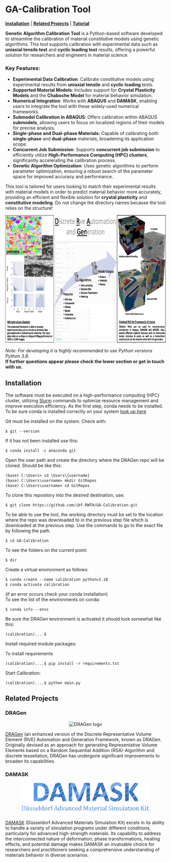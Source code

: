 <h1> GA-Calibration Tool </h1>

<!--## Overview-->
<!--![logo](docs/GUI.PNG)-->

 [**Installation**](#Installation)
| [**Related Projects**](#Related-Projects)
| [**Tutorial**](Tutorial)


**Genetic Algorithm Calibration Tool** is a Python-based software developed to streamline the calibration of material constitutive models using genetic algorithms. This tool supports calibration with experimental data such as **uniaxial tensile test** and **cyclic loading test** results, offering a powerful solution for researchers and engineers in material science.
### Key Features:
- **Experimental Data Calibration**: Calibrate constitutive models using experimental results from **uniaxial tensile** and **cyclic loading** tests.
- **Supported Material Models**: Includes support for **Crystal Plasticity Models** and the **Chaboche Model** for material behavior simulation.
- **Numerical Integration**: Works with **ABAQUS** and **DAMASK**, enabling users to integrate the tool with these widely-used numerical frameworks.
- **Submodel Calibration in ABAQUS**: Offers calibration within ABAQUS **submodels**, allowing users to focus on localized regions of their models for precise analysis.
- **Single-phase and Dual-phase Materials**: Capable of calibrating both **single-phase** and **dual-phase** materials, broadening its application scope.
- **Concurrent Job Submission**: Supports **concurrent job submission** to efficiently utilize **High-Performance Computing (HPC) clusters**, significantly accelerating the calibration process.
- **Genetic Algorithm Optimization**: Uses genetic algorithms to perform parameter optimization, ensuring a robust search of the parameter space for improved accuracy and performance.

This tool is tailored for users looking to match their experimental results with material models in order to predict material behavior more accurately, providing an efficient and flexible solution for **crystal plasticity** and **constitutive modeling**.
Do not change the directory names because the tool relies on the structure!
<p align="left"><img src="docs/DRAGen_readme_paper.jpg" height="400" alt=""> </img></p>

_Note: For developing it is highly recommended to use Python versions Python 3.8._<br>
**If further questions appear please check the lower section or get in touch with us.**


## Installation
The software must be executed on a high-performance computing (HPC) cluster, utilizing [Slurm](https://slurm.schedmd.com/quickstart.html) commands to optimize resource management and improve execution efficiency.
As the first step, conda needs to be installed.
To be sure conda is installed correctly on your system [look up here](https://docs.conda.io/projects/conda/en/latest/user-guide/install/index.html)<br>

Git must be installed on the system. Check with:
```
$ git --version
```
If it has not been installed use this:
```
$ conda install -c anaconda git
```
Open the user path and create the directory where the DRAGen repo will be cloned.
Should be like this:
```
(base) C:\Users> cd \Users\{username}
(base) C:\Users\username> mkdir GitRepos
(base) C:\Users\username> cd GitRepos
```
To clone this repository into the desired destination, use:<br>
```
$ git clone https://github.com/ibf-RWTH/GA-Calibration.git
```
To be able to use the tool, the working directory must be set to the location where the repo was downloaded to in the previous step file which is downloaded at the previous step.
Use the commands to go to the exact file by following the path.
```
$ cd GA-Calibration
```
To see the folders on the current point:
```
$ dir
```
Create a virtual environment as follows:<br>
```
$ conda create --name calibration python=3.10
$ conda activate calibration
```
(if an error occurs check your conda installation)<br>
To see the list of the environments on conda:
```
$ conda info --envs
```
Be sure the DRAGen environment is activated it should look somewhat like this:<br>
```
(calibration)....$
```
Install required module packages:

To install requirements
```
(calibration)....$ pip install -r requirements.txt
```

Start Calibration:<br>
```
(calibration)....$ python main.py
```

## Related Projects

### DRAGen
<p align="center"><img src="docsdocs/GUI.PNG" height="200" alt="DRAGen logo"> </img></p>

[DRAGen](https://github.com/ibf-RWTH/DRAGen) (an enhanced version of the Discrete Representative Volume Element (RVE) Automation and Generation Framework, known as DRAGen. Originally devised as an approach for generating Representative Volume Elements based on a Random Sequential Addition (RSA)-Algorithm and discrete tessellation, DRAGen has undergone significant improvements to broaden its capabilities.



### DAMASK
<p align="center"><img src="docs/DAMASK_banner.png" height="100" alt="DAMASK banner"> </img></p>

[DAMASK](https://damask.mpie.de/index.html) (Düsseldorf Advanced Materials Simulation Kit) excels in its ability to handle a variety of simulation programs under different conditions, particularly for advanced high-strength materials. Its capability to address the interconnected nature of deformation, phase transformations, heating effects, and potential damage makes DAMASK an invaluable choice for researchers and practitioners seeking a comprehensive understanding of materials behavior in diverse scenarios.










